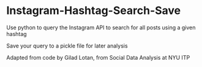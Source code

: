 Instagram-Hashtag-Search-Save
=============================
Use python to query the Instagram API to search for all posts using a given hashtag

Save your query to a pickle file for later analysis

Adapted from code by Gilad Lotan, from Social Data Analysis at NYU ITP
